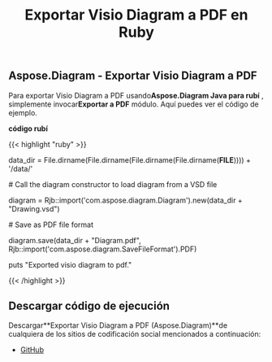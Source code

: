 ﻿---
title: Exportar Visio Diagram a PDF en Ruby
type: docs
weight: 40
url: /es/java/export-visio-diagram-to-pdf-in-ruby/
---
## **Aspose.Diagram - Exportar Visio Diagram a PDF**
 Para exportar Visio Diagram a PDF usando**Aspose.Diagram Java para rubí** , simplemente invocar**Exportar a PDF** módulo. Aquí puedes ver el código de ejemplo.

**código rubí**

{{< highlight "ruby" >}}

 data_dir = File.dirname(File.dirname(File.dirname(File.dirname(__FILE__)))) + '/data/'

\# Call the diagram constructor to load diagram from a VSD file

diagram = Rjb::import('com.aspose.diagram.Diagram').new(data_dir + "Drawing.vsd")

\# Save as PDF file format

diagram.save(data_dir + "Diagram.pdf", Rjb::import('com.aspose.diagram.SaveFileFormat').PDF)

puts "Exported visio diagram to pdf."

{{< /highlight >}}
## **Descargar código de ejecución**
Descargar**Exportar Visio Diagram a PDF (Aspose.Diagram)**de cualquiera de los sitios de codificación social mencionados a continuación:

- [GitHub](https://github.com/asposediagram/Aspose.Diagram-for-Java/blob/master/Plugins/Aspose_Diagram_Java_for_Ruby/lib/asposediagramjava/Export/exporttopdf.rb)
